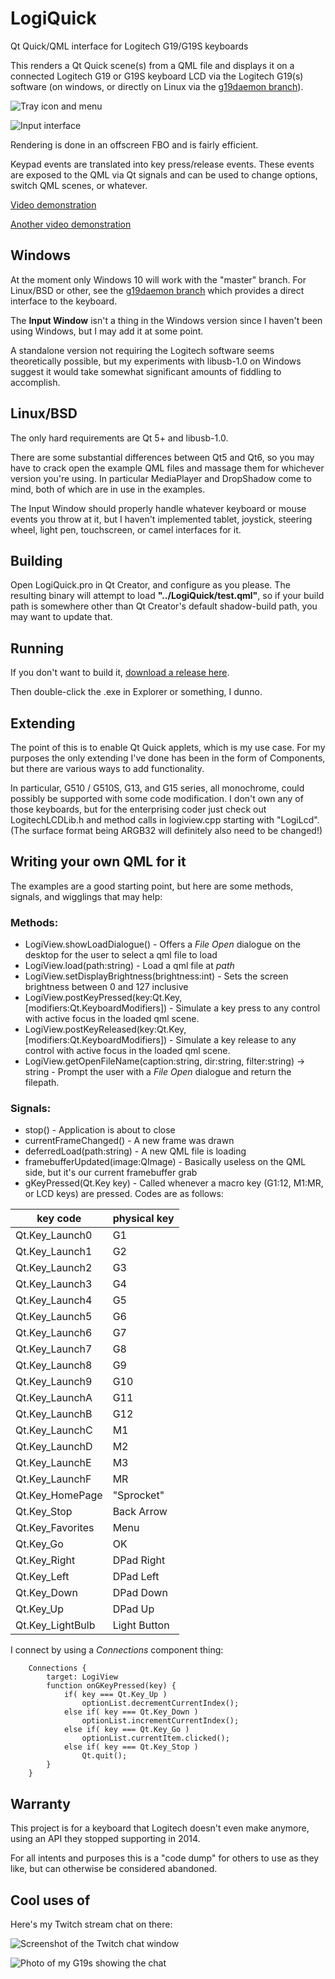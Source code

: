 # LogiQuick
Qt Quick/QML interface for Logitech G19/G19S keyboards

This renders a Qt Quick scene(s) from a QML file and displays it on a connected Logitech G19 or G19S keyboard LCD via the Logitech G19(s) software (on windows, or directly on Linux via the [g19daemon branch](https://github.com/danieloneill/LogiQuick/tree/g19daemon)).

![Tray icon and menu](https://i.imgur.com/Vvf5EiU.png)

![Input interface](https://i.imgur.com/kvKCpTo.png)

Rendering is done in an offscreen FBO and is fairly efficient.

Keypad events are translated into key press/release events. These events are exposed to the QML via Qt signals and can be used to change options, switch QML scenes, or whatever.

[Video demonstration](https://imgur.com/9lEaqJg)

[Another video demonstration](https://imgur.com/ewIb7jS)

## Windows

At the moment only Windows 10 will work with the "master" branch. For Linux/BSD or other, see the [g19daemon branch](https://github.com/danieloneill/LogiQuick/tree/g19daemon) which provides a direct interface to the keyboard.

The **Input Window** isn't a thing in the Windows version since I haven't been using Windows, but I may add it at some point.

A standalone version not requiring the Logitech software seems theoretically possible, but my experiments with libusb-1.0 on Windows suggest it would take somewhat significant amounts of fiddling to accomplish.

## Linux/BSD

The only hard requirements are Qt 5+ and libusb-1.0.

There are some substantial differences between Qt5 and Qt6, so you may have to crack open the example QML files and massage them for whichever version you're using. In particular MediaPlayer and DropShadow come to mind, both of which are in use in the examples.

The Input Window should properly handle whatever keyboard or mouse events you throw at it, but I haven't implemented tablet, joystick, steering wheel, light pen, touchscreen, or camel interfaces for it.

## Building

Open LogiQuick.pro in Qt Creator, and configure as you please. The resulting binary will attempt to load **"../LogiQuick/test.qml"**, so if your build path is somewhere other than Qt Creator's default shadow-build path, you may want to update that.

## Running

If you don't want to build it, [download a release here](https://github.com/danieloneill/LogiQuick/releases/tag/0.1).

Then double-click the .exe in Explorer or something, I dunno.

## Extending

The point of this is to enable Qt Quick applets, which is my use case. For my purposes the only extending I've done has been in the form of Components, but there are various ways to add functionality.

In particular, G510 / G510S, G13, and G15 series, all monochrome, could possibly be supported with some code modification. I don't own any of those keyboards, but for the enterprising coder just check out LogitechLCDLib.h and method calls in logiview.cpp starting with "LogiLcd". (The surface format being ARGB32 will definitely also need to be changed!)

## Writing your own QML for it

The examples are a good starting point, but here are some methods, signals, and wigglings that may help:

### Methods:
 * LogiView.showLoadDialogue() - Offers a *File Open* dialogue on the desktop for the user to select a qml file to load
 * LogiView.load(path:string) - Load a qml file at *path*
 * LogiView.setDisplayBrightness(brightness:int) - Sets the screen brightness between 0 and 127 inclusive
 * LogiView.postKeyPressed(key:Qt.Key, [modifiers:Qt.KeyboardModifiers]) - Simulate a key press to any control with active focus in the loaded qml scene.
 * LogiView.postKeyReleased(key:Qt.Key, [modifiers:Qt.KeyboardModifiers]) - Simulate a key release to any control with active focus in the loaded qml scene.
 * LogiView.getOpenFileName(caption:string, dir:string, filter:string) -> string - Prompt the user with a *File Open* dialogue and return the filepath.

### Signals:
 * stop() - Application is about to close
 * currentFrameChanged() - A new frame was drawn
 * deferredLoad(path:string) - A new QML file is loading
 * framebufferUpdated(image:QImage) - Basically useless on the QML side, but it's our current framebuffer grab
 * gKeyPressed(Qt.Key key) - Called whenever a macro key (G1:12, M1:MR, or LCD keys) are pressed. Codes are as follows:

| key code         | physical key |
|------------------|--------------|
| Qt.Key_Launch0   | G1           |
| Qt.Key_Launch1   | G2           |
| Qt.Key_Launch2   | G3           |
| Qt.Key_Launch3   | G4           |
| Qt.Key_Launch4   | G5           |
| Qt.Key_Launch5   | G6           |
| Qt.Key_Launch6   | G7           |
| Qt.Key_Launch7   | G8           |
| Qt.Key_Launch8   | G9           |
| Qt.Key_Launch9   | G10          |
| Qt.Key_LaunchA   | G11          |
| Qt.Key_LaunchB   | G12          |
| Qt.Key_LaunchC   | M1           |
| Qt.Key_LaunchD   | M2           |
| Qt.Key_LaunchE   | M3           |
| Qt.Key_LaunchF   | MR           |
| Qt.Key_HomePage  | "Sprocket"   |
| Qt.Key_Stop      | Back Arrow   |
| Qt.Key_Favorites | Menu         |
| Qt.Key_Go        | OK           |
| Qt.Key_Right     | DPad Right   |
| Qt.Key_Left      | DPad Left    |
| Qt.Key_Down      | DPad Down    |
| Qt.Key_Up        | DPad Up      |
| Qt.Key_LightBulb | Light Button |

I connect by using a *Connections* component thing:

```
    Connections {
        target: LogiView
        function onGKeyPressed(key) {
            if( key === Qt.Key_Up )
                optionList.decrementCurrentIndex();
            else if( key === Qt.Key_Down )
                optionList.incrementCurrentIndex();
            else if( key === Qt.Key_Go )
                optionList.currentItem.clicked();
            else if( key === Qt.Key_Stop )
                Qt.quit();
        }
    }
```

## Warranty

This project is for a keyboard that Logitech doesn't even make anymore, using an API they stopped supporting in 2014.

For all intents and purposes this is a "code dump" for others to use as they like, but can otherwise be considered abandoned.

## Cool uses of

Here's my Twitch stream chat on there:

![Screenshot of the Twitch chat window](https://i.imgur.com/NkxH1No.png)

![Photo of my G19s showing the chat](https://i.imgur.com/hKhIny0.png)
